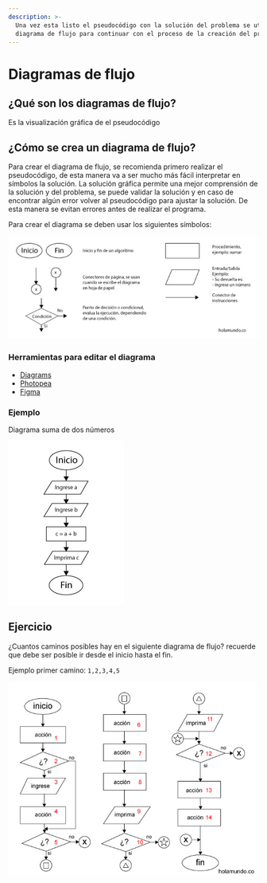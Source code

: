 ```yaml
---
description: >-
  Una vez esta listo el pseudocódigo con la solución del problema se utiliza el
  diagrama de flujo para continuar con el proceso de la creación del programa
---
```


# Diagramas de flujo

## ¿Qué son los diagramas de flujo?

Es la visualización gráfica de el pseudocódigo

## ¿Cómo se crea un diagrama de flujo?

Para crear el diagrama de flujo, se recomienda primero realizar el pseudocódigo, de esta manera va a ser mucho más fácil interpretar en símbolos la solución. La solución gráfica permite una mejor comprensión de la solución y del problema, se puede validar la solución y en caso de encontrar algún error volver al pseudocódigo para ajustar la solución. De esta manera se evitan errores antes de realizar el programa.

Para crear el diagrama se deben usar los siguientes símbolos:

![Principales s&#xED;mbolos y explicaci&#xF3;n espec&#xED;fica](.gitbook/assets/simbolos_diagramas_flujo.jpg)

### Herramientas para editar el diagrama

* [Diagrams](https://app.diagrams.net/)
* [Photopea](https://www.photopea.com/)
* [Figma](https://www.figma.com/)

### Ejemplo

Diagrama suma de dos números

![Soluci&#xF3;n suma de dos n&#xFA;meros](.gitbook/assets/solucion_diagramas_flujo_suma.jpg)

## Ejercicio

¿Cuantos caminos posibles hay en el siguiente diagrama de flujo? recuerde que debe ser posible ir desde el inicio hasta el fin.

Ejemplo primer camino: `1,2,3,4,5`

![](.gitbook/assets/02_diagramas_ejemplo.jpg)

